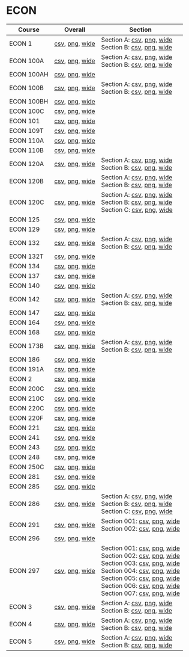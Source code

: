# ECON

| Course | Overall | Section |
| ------ | ------- | ------- |
| ECON 1 | [csv](https://github.com/UCSD-Historical-Enrollment-Data/2025Spring/blob/main/overall/ECON%201.csv), [png](https://raw.githubusercontent.com/UCSD-Historical-Enrollment-Data/2025Spring/main/plot_overall/ECON%201.png), [wide](https://raw.githubusercontent.com/UCSD-Historical-Enrollment-Data/2025Spring/main/plot_overall_wide/ECON%201.png) | Section A: [csv](https://github.com/UCSD-Historical-Enrollment-Data/2025Spring/blob/main/section/ECON%201_A.csv), [png](https://raw.githubusercontent.com/UCSD-Historical-Enrollment-Data/2025Spring/main/plot_section/ECON%201_A.png), [wide](https://raw.githubusercontent.com/UCSD-Historical-Enrollment-Data/2025Spring/main/plot_section_wide/ECON%201_A.png)<br>Section B: [csv](https://github.com/UCSD-Historical-Enrollment-Data/2025Spring/blob/main/section/ECON%201_B.csv), [png](https://raw.githubusercontent.com/UCSD-Historical-Enrollment-Data/2025Spring/main/plot_section/ECON%201_B.png), [wide](https://raw.githubusercontent.com/UCSD-Historical-Enrollment-Data/2025Spring/main/plot_section_wide/ECON%201_B.png) |
| ECON 100A | [csv](https://github.com/UCSD-Historical-Enrollment-Data/2025Spring/blob/main/overall/ECON%20100A.csv), [png](https://raw.githubusercontent.com/UCSD-Historical-Enrollment-Data/2025Spring/main/plot_overall/ECON%20100A.png), [wide](https://raw.githubusercontent.com/UCSD-Historical-Enrollment-Data/2025Spring/main/plot_overall_wide/ECON%20100A.png) | Section A: [csv](https://github.com/UCSD-Historical-Enrollment-Data/2025Spring/blob/main/section/ECON%20100A_A.csv), [png](https://raw.githubusercontent.com/UCSD-Historical-Enrollment-Data/2025Spring/main/plot_section/ECON%20100A_A.png), [wide](https://raw.githubusercontent.com/UCSD-Historical-Enrollment-Data/2025Spring/main/plot_section_wide/ECON%20100A_A.png)<br>Section B: [csv](https://github.com/UCSD-Historical-Enrollment-Data/2025Spring/blob/main/section/ECON%20100A_B.csv), [png](https://raw.githubusercontent.com/UCSD-Historical-Enrollment-Data/2025Spring/main/plot_section/ECON%20100A_B.png), [wide](https://raw.githubusercontent.com/UCSD-Historical-Enrollment-Data/2025Spring/main/plot_section_wide/ECON%20100A_B.png) |
| ECON 100AH | [csv](https://github.com/UCSD-Historical-Enrollment-Data/2025Spring/blob/main/overall/ECON%20100AH.csv), [png](https://raw.githubusercontent.com/UCSD-Historical-Enrollment-Data/2025Spring/main/plot_overall/ECON%20100AH.png), [wide](https://raw.githubusercontent.com/UCSD-Historical-Enrollment-Data/2025Spring/main/plot_overall_wide/ECON%20100AH.png) |  |
| ECON 100B | [csv](https://github.com/UCSD-Historical-Enrollment-Data/2025Spring/blob/main/overall/ECON%20100B.csv), [png](https://raw.githubusercontent.com/UCSD-Historical-Enrollment-Data/2025Spring/main/plot_overall/ECON%20100B.png), [wide](https://raw.githubusercontent.com/UCSD-Historical-Enrollment-Data/2025Spring/main/plot_overall_wide/ECON%20100B.png) | Section A: [csv](https://github.com/UCSD-Historical-Enrollment-Data/2025Spring/blob/main/section/ECON%20100B_A.csv), [png](https://raw.githubusercontent.com/UCSD-Historical-Enrollment-Data/2025Spring/main/plot_section/ECON%20100B_A.png), [wide](https://raw.githubusercontent.com/UCSD-Historical-Enrollment-Data/2025Spring/main/plot_section_wide/ECON%20100B_A.png)<br>Section B: [csv](https://github.com/UCSD-Historical-Enrollment-Data/2025Spring/blob/main/section/ECON%20100B_B.csv), [png](https://raw.githubusercontent.com/UCSD-Historical-Enrollment-Data/2025Spring/main/plot_section/ECON%20100B_B.png), [wide](https://raw.githubusercontent.com/UCSD-Historical-Enrollment-Data/2025Spring/main/plot_section_wide/ECON%20100B_B.png) |
| ECON 100BH | [csv](https://github.com/UCSD-Historical-Enrollment-Data/2025Spring/blob/main/overall/ECON%20100BH.csv), [png](https://raw.githubusercontent.com/UCSD-Historical-Enrollment-Data/2025Spring/main/plot_overall/ECON%20100BH.png), [wide](https://raw.githubusercontent.com/UCSD-Historical-Enrollment-Data/2025Spring/main/plot_overall_wide/ECON%20100BH.png) |  |
| ECON 100C | [csv](https://github.com/UCSD-Historical-Enrollment-Data/2025Spring/blob/main/overall/ECON%20100C.csv), [png](https://raw.githubusercontent.com/UCSD-Historical-Enrollment-Data/2025Spring/main/plot_overall/ECON%20100C.png), [wide](https://raw.githubusercontent.com/UCSD-Historical-Enrollment-Data/2025Spring/main/plot_overall_wide/ECON%20100C.png) |  |
| ECON 101 | [csv](https://github.com/UCSD-Historical-Enrollment-Data/2025Spring/blob/main/overall/ECON%20101.csv), [png](https://raw.githubusercontent.com/UCSD-Historical-Enrollment-Data/2025Spring/main/plot_overall/ECON%20101.png), [wide](https://raw.githubusercontent.com/UCSD-Historical-Enrollment-Data/2025Spring/main/plot_overall_wide/ECON%20101.png) |  |
| ECON 109T | [csv](https://github.com/UCSD-Historical-Enrollment-Data/2025Spring/blob/main/overall/ECON%20109T.csv), [png](https://raw.githubusercontent.com/UCSD-Historical-Enrollment-Data/2025Spring/main/plot_overall/ECON%20109T.png), [wide](https://raw.githubusercontent.com/UCSD-Historical-Enrollment-Data/2025Spring/main/plot_overall_wide/ECON%20109T.png) |  |
| ECON 110A | [csv](https://github.com/UCSD-Historical-Enrollment-Data/2025Spring/blob/main/overall/ECON%20110A.csv), [png](https://raw.githubusercontent.com/UCSD-Historical-Enrollment-Data/2025Spring/main/plot_overall/ECON%20110A.png), [wide](https://raw.githubusercontent.com/UCSD-Historical-Enrollment-Data/2025Spring/main/plot_overall_wide/ECON%20110A.png) |  |
| ECON 110B | [csv](https://github.com/UCSD-Historical-Enrollment-Data/2025Spring/blob/main/overall/ECON%20110B.csv), [png](https://raw.githubusercontent.com/UCSD-Historical-Enrollment-Data/2025Spring/main/plot_overall/ECON%20110B.png), [wide](https://raw.githubusercontent.com/UCSD-Historical-Enrollment-Data/2025Spring/main/plot_overall_wide/ECON%20110B.png) |  |
| ECON 120A | [csv](https://github.com/UCSD-Historical-Enrollment-Data/2025Spring/blob/main/overall/ECON%20120A.csv), [png](https://raw.githubusercontent.com/UCSD-Historical-Enrollment-Data/2025Spring/main/plot_overall/ECON%20120A.png), [wide](https://raw.githubusercontent.com/UCSD-Historical-Enrollment-Data/2025Spring/main/plot_overall_wide/ECON%20120A.png) | Section A: [csv](https://github.com/UCSD-Historical-Enrollment-Data/2025Spring/blob/main/section/ECON%20120A_A.csv), [png](https://raw.githubusercontent.com/UCSD-Historical-Enrollment-Data/2025Spring/main/plot_section/ECON%20120A_A.png), [wide](https://raw.githubusercontent.com/UCSD-Historical-Enrollment-Data/2025Spring/main/plot_section_wide/ECON%20120A_A.png)<br>Section B: [csv](https://github.com/UCSD-Historical-Enrollment-Data/2025Spring/blob/main/section/ECON%20120A_B.csv), [png](https://raw.githubusercontent.com/UCSD-Historical-Enrollment-Data/2025Spring/main/plot_section/ECON%20120A_B.png), [wide](https://raw.githubusercontent.com/UCSD-Historical-Enrollment-Data/2025Spring/main/plot_section_wide/ECON%20120A_B.png) |
| ECON 120B | [csv](https://github.com/UCSD-Historical-Enrollment-Data/2025Spring/blob/main/overall/ECON%20120B.csv), [png](https://raw.githubusercontent.com/UCSD-Historical-Enrollment-Data/2025Spring/main/plot_overall/ECON%20120B.png), [wide](https://raw.githubusercontent.com/UCSD-Historical-Enrollment-Data/2025Spring/main/plot_overall_wide/ECON%20120B.png) | Section A: [csv](https://github.com/UCSD-Historical-Enrollment-Data/2025Spring/blob/main/section/ECON%20120B_A.csv), [png](https://raw.githubusercontent.com/UCSD-Historical-Enrollment-Data/2025Spring/main/plot_section/ECON%20120B_A.png), [wide](https://raw.githubusercontent.com/UCSD-Historical-Enrollment-Data/2025Spring/main/plot_section_wide/ECON%20120B_A.png)<br>Section B: [csv](https://github.com/UCSD-Historical-Enrollment-Data/2025Spring/blob/main/section/ECON%20120B_B.csv), [png](https://raw.githubusercontent.com/UCSD-Historical-Enrollment-Data/2025Spring/main/plot_section/ECON%20120B_B.png), [wide](https://raw.githubusercontent.com/UCSD-Historical-Enrollment-Data/2025Spring/main/plot_section_wide/ECON%20120B_B.png) |
| ECON 120C | [csv](https://github.com/UCSD-Historical-Enrollment-Data/2025Spring/blob/main/overall/ECON%20120C.csv), [png](https://raw.githubusercontent.com/UCSD-Historical-Enrollment-Data/2025Spring/main/plot_overall/ECON%20120C.png), [wide](https://raw.githubusercontent.com/UCSD-Historical-Enrollment-Data/2025Spring/main/plot_overall_wide/ECON%20120C.png) | Section A: [csv](https://github.com/UCSD-Historical-Enrollment-Data/2025Spring/blob/main/section/ECON%20120C_A.csv), [png](https://raw.githubusercontent.com/UCSD-Historical-Enrollment-Data/2025Spring/main/plot_section/ECON%20120C_A.png), [wide](https://raw.githubusercontent.com/UCSD-Historical-Enrollment-Data/2025Spring/main/plot_section_wide/ECON%20120C_A.png)<br>Section B: [csv](https://github.com/UCSD-Historical-Enrollment-Data/2025Spring/blob/main/section/ECON%20120C_B.csv), [png](https://raw.githubusercontent.com/UCSD-Historical-Enrollment-Data/2025Spring/main/plot_section/ECON%20120C_B.png), [wide](https://raw.githubusercontent.com/UCSD-Historical-Enrollment-Data/2025Spring/main/plot_section_wide/ECON%20120C_B.png)<br>Section C: [csv](https://github.com/UCSD-Historical-Enrollment-Data/2025Spring/blob/main/section/ECON%20120C_C.csv), [png](https://raw.githubusercontent.com/UCSD-Historical-Enrollment-Data/2025Spring/main/plot_section/ECON%20120C_C.png), [wide](https://raw.githubusercontent.com/UCSD-Historical-Enrollment-Data/2025Spring/main/plot_section_wide/ECON%20120C_C.png) |
| ECON 125 | [csv](https://github.com/UCSD-Historical-Enrollment-Data/2025Spring/blob/main/overall/ECON%20125.csv), [png](https://raw.githubusercontent.com/UCSD-Historical-Enrollment-Data/2025Spring/main/plot_overall/ECON%20125.png), [wide](https://raw.githubusercontent.com/UCSD-Historical-Enrollment-Data/2025Spring/main/plot_overall_wide/ECON%20125.png) |  |
| ECON 129 | [csv](https://github.com/UCSD-Historical-Enrollment-Data/2025Spring/blob/main/overall/ECON%20129.csv), [png](https://raw.githubusercontent.com/UCSD-Historical-Enrollment-Data/2025Spring/main/plot_overall/ECON%20129.png), [wide](https://raw.githubusercontent.com/UCSD-Historical-Enrollment-Data/2025Spring/main/plot_overall_wide/ECON%20129.png) |  |
| ECON 132 | [csv](https://github.com/UCSD-Historical-Enrollment-Data/2025Spring/blob/main/overall/ECON%20132.csv), [png](https://raw.githubusercontent.com/UCSD-Historical-Enrollment-Data/2025Spring/main/plot_overall/ECON%20132.png), [wide](https://raw.githubusercontent.com/UCSD-Historical-Enrollment-Data/2025Spring/main/plot_overall_wide/ECON%20132.png) | Section A: [csv](https://github.com/UCSD-Historical-Enrollment-Data/2025Spring/blob/main/section/ECON%20132_A.csv), [png](https://raw.githubusercontent.com/UCSD-Historical-Enrollment-Data/2025Spring/main/plot_section/ECON%20132_A.png), [wide](https://raw.githubusercontent.com/UCSD-Historical-Enrollment-Data/2025Spring/main/plot_section_wide/ECON%20132_A.png)<br>Section B: [csv](https://github.com/UCSD-Historical-Enrollment-Data/2025Spring/blob/main/section/ECON%20132_B.csv), [png](https://raw.githubusercontent.com/UCSD-Historical-Enrollment-Data/2025Spring/main/plot_section/ECON%20132_B.png), [wide](https://raw.githubusercontent.com/UCSD-Historical-Enrollment-Data/2025Spring/main/plot_section_wide/ECON%20132_B.png) |
| ECON 132T | [csv](https://github.com/UCSD-Historical-Enrollment-Data/2025Spring/blob/main/overall/ECON%20132T.csv), [png](https://raw.githubusercontent.com/UCSD-Historical-Enrollment-Data/2025Spring/main/plot_overall/ECON%20132T.png), [wide](https://raw.githubusercontent.com/UCSD-Historical-Enrollment-Data/2025Spring/main/plot_overall_wide/ECON%20132T.png) |  |
| ECON 134 | [csv](https://github.com/UCSD-Historical-Enrollment-Data/2025Spring/blob/main/overall/ECON%20134.csv), [png](https://raw.githubusercontent.com/UCSD-Historical-Enrollment-Data/2025Spring/main/plot_overall/ECON%20134.png), [wide](https://raw.githubusercontent.com/UCSD-Historical-Enrollment-Data/2025Spring/main/plot_overall_wide/ECON%20134.png) |  |
| ECON 137 | [csv](https://github.com/UCSD-Historical-Enrollment-Data/2025Spring/blob/main/overall/ECON%20137.csv), [png](https://raw.githubusercontent.com/UCSD-Historical-Enrollment-Data/2025Spring/main/plot_overall/ECON%20137.png), [wide](https://raw.githubusercontent.com/UCSD-Historical-Enrollment-Data/2025Spring/main/plot_overall_wide/ECON%20137.png) |  |
| ECON 140 | [csv](https://github.com/UCSD-Historical-Enrollment-Data/2025Spring/blob/main/overall/ECON%20140.csv), [png](https://raw.githubusercontent.com/UCSD-Historical-Enrollment-Data/2025Spring/main/plot_overall/ECON%20140.png), [wide](https://raw.githubusercontent.com/UCSD-Historical-Enrollment-Data/2025Spring/main/plot_overall_wide/ECON%20140.png) |  |
| ECON 142 | [csv](https://github.com/UCSD-Historical-Enrollment-Data/2025Spring/blob/main/overall/ECON%20142.csv), [png](https://raw.githubusercontent.com/UCSD-Historical-Enrollment-Data/2025Spring/main/plot_overall/ECON%20142.png), [wide](https://raw.githubusercontent.com/UCSD-Historical-Enrollment-Data/2025Spring/main/plot_overall_wide/ECON%20142.png) | Section A: [csv](https://github.com/UCSD-Historical-Enrollment-Data/2025Spring/blob/main/section/ECON%20142_A.csv), [png](https://raw.githubusercontent.com/UCSD-Historical-Enrollment-Data/2025Spring/main/plot_section/ECON%20142_A.png), [wide](https://raw.githubusercontent.com/UCSD-Historical-Enrollment-Data/2025Spring/main/plot_section_wide/ECON%20142_A.png)<br>Section B: [csv](https://github.com/UCSD-Historical-Enrollment-Data/2025Spring/blob/main/section/ECON%20142_B.csv), [png](https://raw.githubusercontent.com/UCSD-Historical-Enrollment-Data/2025Spring/main/plot_section/ECON%20142_B.png), [wide](https://raw.githubusercontent.com/UCSD-Historical-Enrollment-Data/2025Spring/main/plot_section_wide/ECON%20142_B.png) |
| ECON 147 | [csv](https://github.com/UCSD-Historical-Enrollment-Data/2025Spring/blob/main/overall/ECON%20147.csv), [png](https://raw.githubusercontent.com/UCSD-Historical-Enrollment-Data/2025Spring/main/plot_overall/ECON%20147.png), [wide](https://raw.githubusercontent.com/UCSD-Historical-Enrollment-Data/2025Spring/main/plot_overall_wide/ECON%20147.png) |  |
| ECON 164 | [csv](https://github.com/UCSD-Historical-Enrollment-Data/2025Spring/blob/main/overall/ECON%20164.csv), [png](https://raw.githubusercontent.com/UCSD-Historical-Enrollment-Data/2025Spring/main/plot_overall/ECON%20164.png), [wide](https://raw.githubusercontent.com/UCSD-Historical-Enrollment-Data/2025Spring/main/plot_overall_wide/ECON%20164.png) |  |
| ECON 168 | [csv](https://github.com/UCSD-Historical-Enrollment-Data/2025Spring/blob/main/overall/ECON%20168.csv), [png](https://raw.githubusercontent.com/UCSD-Historical-Enrollment-Data/2025Spring/main/plot_overall/ECON%20168.png), [wide](https://raw.githubusercontent.com/UCSD-Historical-Enrollment-Data/2025Spring/main/plot_overall_wide/ECON%20168.png) |  |
| ECON 173B | [csv](https://github.com/UCSD-Historical-Enrollment-Data/2025Spring/blob/main/overall/ECON%20173B.csv), [png](https://raw.githubusercontent.com/UCSD-Historical-Enrollment-Data/2025Spring/main/plot_overall/ECON%20173B.png), [wide](https://raw.githubusercontent.com/UCSD-Historical-Enrollment-Data/2025Spring/main/plot_overall_wide/ECON%20173B.png) | Section A: [csv](https://github.com/UCSD-Historical-Enrollment-Data/2025Spring/blob/main/section/ECON%20173B_A.csv), [png](https://raw.githubusercontent.com/UCSD-Historical-Enrollment-Data/2025Spring/main/plot_section/ECON%20173B_A.png), [wide](https://raw.githubusercontent.com/UCSD-Historical-Enrollment-Data/2025Spring/main/plot_section_wide/ECON%20173B_A.png)<br>Section B: [csv](https://github.com/UCSD-Historical-Enrollment-Data/2025Spring/blob/main/section/ECON%20173B_B.csv), [png](https://raw.githubusercontent.com/UCSD-Historical-Enrollment-Data/2025Spring/main/plot_section/ECON%20173B_B.png), [wide](https://raw.githubusercontent.com/UCSD-Historical-Enrollment-Data/2025Spring/main/plot_section_wide/ECON%20173B_B.png) |
| ECON 186 | [csv](https://github.com/UCSD-Historical-Enrollment-Data/2025Spring/blob/main/overall/ECON%20186.csv), [png](https://raw.githubusercontent.com/UCSD-Historical-Enrollment-Data/2025Spring/main/plot_overall/ECON%20186.png), [wide](https://raw.githubusercontent.com/UCSD-Historical-Enrollment-Data/2025Spring/main/plot_overall_wide/ECON%20186.png) |  |
| ECON 191A | [csv](https://github.com/UCSD-Historical-Enrollment-Data/2025Spring/blob/main/overall/ECON%20191A.csv), [png](https://raw.githubusercontent.com/UCSD-Historical-Enrollment-Data/2025Spring/main/plot_overall/ECON%20191A.png), [wide](https://raw.githubusercontent.com/UCSD-Historical-Enrollment-Data/2025Spring/main/plot_overall_wide/ECON%20191A.png) |  |
| ECON 2 | [csv](https://github.com/UCSD-Historical-Enrollment-Data/2025Spring/blob/main/overall/ECON%202.csv), [png](https://raw.githubusercontent.com/UCSD-Historical-Enrollment-Data/2025Spring/main/plot_overall/ECON%202.png), [wide](https://raw.githubusercontent.com/UCSD-Historical-Enrollment-Data/2025Spring/main/plot_overall_wide/ECON%202.png) |  |
| ECON 200C | [csv](https://github.com/UCSD-Historical-Enrollment-Data/2025Spring/blob/main/overall/ECON%20200C.csv), [png](https://raw.githubusercontent.com/UCSD-Historical-Enrollment-Data/2025Spring/main/plot_overall/ECON%20200C.png), [wide](https://raw.githubusercontent.com/UCSD-Historical-Enrollment-Data/2025Spring/main/plot_overall_wide/ECON%20200C.png) |  |
| ECON 210C | [csv](https://github.com/UCSD-Historical-Enrollment-Data/2025Spring/blob/main/overall/ECON%20210C.csv), [png](https://raw.githubusercontent.com/UCSD-Historical-Enrollment-Data/2025Spring/main/plot_overall/ECON%20210C.png), [wide](https://raw.githubusercontent.com/UCSD-Historical-Enrollment-Data/2025Spring/main/plot_overall_wide/ECON%20210C.png) |  |
| ECON 220C | [csv](https://github.com/UCSD-Historical-Enrollment-Data/2025Spring/blob/main/overall/ECON%20220C.csv), [png](https://raw.githubusercontent.com/UCSD-Historical-Enrollment-Data/2025Spring/main/plot_overall/ECON%20220C.png), [wide](https://raw.githubusercontent.com/UCSD-Historical-Enrollment-Data/2025Spring/main/plot_overall_wide/ECON%20220C.png) |  |
| ECON 220F | [csv](https://github.com/UCSD-Historical-Enrollment-Data/2025Spring/blob/main/overall/ECON%20220F.csv), [png](https://raw.githubusercontent.com/UCSD-Historical-Enrollment-Data/2025Spring/main/plot_overall/ECON%20220F.png), [wide](https://raw.githubusercontent.com/UCSD-Historical-Enrollment-Data/2025Spring/main/plot_overall_wide/ECON%20220F.png) |  |
| ECON 221 | [csv](https://github.com/UCSD-Historical-Enrollment-Data/2025Spring/blob/main/overall/ECON%20221.csv), [png](https://raw.githubusercontent.com/UCSD-Historical-Enrollment-Data/2025Spring/main/plot_overall/ECON%20221.png), [wide](https://raw.githubusercontent.com/UCSD-Historical-Enrollment-Data/2025Spring/main/plot_overall_wide/ECON%20221.png) |  |
| ECON 241 | [csv](https://github.com/UCSD-Historical-Enrollment-Data/2025Spring/blob/main/overall/ECON%20241.csv), [png](https://raw.githubusercontent.com/UCSD-Historical-Enrollment-Data/2025Spring/main/plot_overall/ECON%20241.png), [wide](https://raw.githubusercontent.com/UCSD-Historical-Enrollment-Data/2025Spring/main/plot_overall_wide/ECON%20241.png) |  |
| ECON 243 | [csv](https://github.com/UCSD-Historical-Enrollment-Data/2025Spring/blob/main/overall/ECON%20243.csv), [png](https://raw.githubusercontent.com/UCSD-Historical-Enrollment-Data/2025Spring/main/plot_overall/ECON%20243.png), [wide](https://raw.githubusercontent.com/UCSD-Historical-Enrollment-Data/2025Spring/main/plot_overall_wide/ECON%20243.png) |  |
| ECON 248 | [csv](https://github.com/UCSD-Historical-Enrollment-Data/2025Spring/blob/main/overall/ECON%20248.csv), [png](https://raw.githubusercontent.com/UCSD-Historical-Enrollment-Data/2025Spring/main/plot_overall/ECON%20248.png), [wide](https://raw.githubusercontent.com/UCSD-Historical-Enrollment-Data/2025Spring/main/plot_overall_wide/ECON%20248.png) |  |
| ECON 250C | [csv](https://github.com/UCSD-Historical-Enrollment-Data/2025Spring/blob/main/overall/ECON%20250C.csv), [png](https://raw.githubusercontent.com/UCSD-Historical-Enrollment-Data/2025Spring/main/plot_overall/ECON%20250C.png), [wide](https://raw.githubusercontent.com/UCSD-Historical-Enrollment-Data/2025Spring/main/plot_overall_wide/ECON%20250C.png) |  |
| ECON 281 | [csv](https://github.com/UCSD-Historical-Enrollment-Data/2025Spring/blob/main/overall/ECON%20281.csv), [png](https://raw.githubusercontent.com/UCSD-Historical-Enrollment-Data/2025Spring/main/plot_overall/ECON%20281.png), [wide](https://raw.githubusercontent.com/UCSD-Historical-Enrollment-Data/2025Spring/main/plot_overall_wide/ECON%20281.png) |  |
| ECON 285 | [csv](https://github.com/UCSD-Historical-Enrollment-Data/2025Spring/blob/main/overall/ECON%20285.csv), [png](https://raw.githubusercontent.com/UCSD-Historical-Enrollment-Data/2025Spring/main/plot_overall/ECON%20285.png), [wide](https://raw.githubusercontent.com/UCSD-Historical-Enrollment-Data/2025Spring/main/plot_overall_wide/ECON%20285.png) |  |
| ECON 286 | [csv](https://github.com/UCSD-Historical-Enrollment-Data/2025Spring/blob/main/overall/ECON%20286.csv), [png](https://raw.githubusercontent.com/UCSD-Historical-Enrollment-Data/2025Spring/main/plot_overall/ECON%20286.png), [wide](https://raw.githubusercontent.com/UCSD-Historical-Enrollment-Data/2025Spring/main/plot_overall_wide/ECON%20286.png) | Section A: [csv](https://github.com/UCSD-Historical-Enrollment-Data/2025Spring/blob/main/section/ECON%20286_A.csv), [png](https://raw.githubusercontent.com/UCSD-Historical-Enrollment-Data/2025Spring/main/plot_section/ECON%20286_A.png), [wide](https://raw.githubusercontent.com/UCSD-Historical-Enrollment-Data/2025Spring/main/plot_section_wide/ECON%20286_A.png)<br>Section B: [csv](https://github.com/UCSD-Historical-Enrollment-Data/2025Spring/blob/main/section/ECON%20286_B.csv), [png](https://raw.githubusercontent.com/UCSD-Historical-Enrollment-Data/2025Spring/main/plot_section/ECON%20286_B.png), [wide](https://raw.githubusercontent.com/UCSD-Historical-Enrollment-Data/2025Spring/main/plot_section_wide/ECON%20286_B.png)<br>Section C: [csv](https://github.com/UCSD-Historical-Enrollment-Data/2025Spring/blob/main/section/ECON%20286_C.csv), [png](https://raw.githubusercontent.com/UCSD-Historical-Enrollment-Data/2025Spring/main/plot_section/ECON%20286_C.png), [wide](https://raw.githubusercontent.com/UCSD-Historical-Enrollment-Data/2025Spring/main/plot_section_wide/ECON%20286_C.png) |
| ECON 291 | [csv](https://github.com/UCSD-Historical-Enrollment-Data/2025Spring/blob/main/overall/ECON%20291.csv), [png](https://raw.githubusercontent.com/UCSD-Historical-Enrollment-Data/2025Spring/main/plot_overall/ECON%20291.png), [wide](https://raw.githubusercontent.com/UCSD-Historical-Enrollment-Data/2025Spring/main/plot_overall_wide/ECON%20291.png) | Section 001: [csv](https://github.com/UCSD-Historical-Enrollment-Data/2025Spring/blob/main/section/ECON%20291_001.csv), [png](https://raw.githubusercontent.com/UCSD-Historical-Enrollment-Data/2025Spring/main/plot_section/ECON%20291_001.png), [wide](https://raw.githubusercontent.com/UCSD-Historical-Enrollment-Data/2025Spring/main/plot_section_wide/ECON%20291_001.png)<br>Section 002: [csv](https://github.com/UCSD-Historical-Enrollment-Data/2025Spring/blob/main/section/ECON%20291_002.csv), [png](https://raw.githubusercontent.com/UCSD-Historical-Enrollment-Data/2025Spring/main/plot_section/ECON%20291_002.png), [wide](https://raw.githubusercontent.com/UCSD-Historical-Enrollment-Data/2025Spring/main/plot_section_wide/ECON%20291_002.png) |
| ECON 296 | [csv](https://github.com/UCSD-Historical-Enrollment-Data/2025Spring/blob/main/overall/ECON%20296.csv), [png](https://raw.githubusercontent.com/UCSD-Historical-Enrollment-Data/2025Spring/main/plot_overall/ECON%20296.png), [wide](https://raw.githubusercontent.com/UCSD-Historical-Enrollment-Data/2025Spring/main/plot_overall_wide/ECON%20296.png) |  |
| ECON 297 | [csv](https://github.com/UCSD-Historical-Enrollment-Data/2025Spring/blob/main/overall/ECON%20297.csv), [png](https://raw.githubusercontent.com/UCSD-Historical-Enrollment-Data/2025Spring/main/plot_overall/ECON%20297.png), [wide](https://raw.githubusercontent.com/UCSD-Historical-Enrollment-Data/2025Spring/main/plot_overall_wide/ECON%20297.png) | Section 001: [csv](https://github.com/UCSD-Historical-Enrollment-Data/2025Spring/blob/main/section/ECON%20297_001.csv), [png](https://raw.githubusercontent.com/UCSD-Historical-Enrollment-Data/2025Spring/main/plot_section/ECON%20297_001.png), [wide](https://raw.githubusercontent.com/UCSD-Historical-Enrollment-Data/2025Spring/main/plot_section_wide/ECON%20297_001.png)<br>Section 002: [csv](https://github.com/UCSD-Historical-Enrollment-Data/2025Spring/blob/main/section/ECON%20297_002.csv), [png](https://raw.githubusercontent.com/UCSD-Historical-Enrollment-Data/2025Spring/main/plot_section/ECON%20297_002.png), [wide](https://raw.githubusercontent.com/UCSD-Historical-Enrollment-Data/2025Spring/main/plot_section_wide/ECON%20297_002.png)<br>Section 003: [csv](https://github.com/UCSD-Historical-Enrollment-Data/2025Spring/blob/main/section/ECON%20297_003.csv), [png](https://raw.githubusercontent.com/UCSD-Historical-Enrollment-Data/2025Spring/main/plot_section/ECON%20297_003.png), [wide](https://raw.githubusercontent.com/UCSD-Historical-Enrollment-Data/2025Spring/main/plot_section_wide/ECON%20297_003.png)<br>Section 004: [csv](https://github.com/UCSD-Historical-Enrollment-Data/2025Spring/blob/main/section/ECON%20297_004.csv), [png](https://raw.githubusercontent.com/UCSD-Historical-Enrollment-Data/2025Spring/main/plot_section/ECON%20297_004.png), [wide](https://raw.githubusercontent.com/UCSD-Historical-Enrollment-Data/2025Spring/main/plot_section_wide/ECON%20297_004.png)<br>Section 005: [csv](https://github.com/UCSD-Historical-Enrollment-Data/2025Spring/blob/main/section/ECON%20297_005.csv), [png](https://raw.githubusercontent.com/UCSD-Historical-Enrollment-Data/2025Spring/main/plot_section/ECON%20297_005.png), [wide](https://raw.githubusercontent.com/UCSD-Historical-Enrollment-Data/2025Spring/main/plot_section_wide/ECON%20297_005.png)<br>Section 006: [csv](https://github.com/UCSD-Historical-Enrollment-Data/2025Spring/blob/main/section/ECON%20297_006.csv), [png](https://raw.githubusercontent.com/UCSD-Historical-Enrollment-Data/2025Spring/main/plot_section/ECON%20297_006.png), [wide](https://raw.githubusercontent.com/UCSD-Historical-Enrollment-Data/2025Spring/main/plot_section_wide/ECON%20297_006.png)<br>Section 007: [csv](https://github.com/UCSD-Historical-Enrollment-Data/2025Spring/blob/main/section/ECON%20297_007.csv), [png](https://raw.githubusercontent.com/UCSD-Historical-Enrollment-Data/2025Spring/main/plot_section/ECON%20297_007.png), [wide](https://raw.githubusercontent.com/UCSD-Historical-Enrollment-Data/2025Spring/main/plot_section_wide/ECON%20297_007.png) |
| ECON 3 | [csv](https://github.com/UCSD-Historical-Enrollment-Data/2025Spring/blob/main/overall/ECON%203.csv), [png](https://raw.githubusercontent.com/UCSD-Historical-Enrollment-Data/2025Spring/main/plot_overall/ECON%203.png), [wide](https://raw.githubusercontent.com/UCSD-Historical-Enrollment-Data/2025Spring/main/plot_overall_wide/ECON%203.png) | Section A: [csv](https://github.com/UCSD-Historical-Enrollment-Data/2025Spring/blob/main/section/ECON%203_A.csv), [png](https://raw.githubusercontent.com/UCSD-Historical-Enrollment-Data/2025Spring/main/plot_section/ECON%203_A.png), [wide](https://raw.githubusercontent.com/UCSD-Historical-Enrollment-Data/2025Spring/main/plot_section_wide/ECON%203_A.png)<br>Section B: [csv](https://github.com/UCSD-Historical-Enrollment-Data/2025Spring/blob/main/section/ECON%203_B.csv), [png](https://raw.githubusercontent.com/UCSD-Historical-Enrollment-Data/2025Spring/main/plot_section/ECON%203_B.png), [wide](https://raw.githubusercontent.com/UCSD-Historical-Enrollment-Data/2025Spring/main/plot_section_wide/ECON%203_B.png) |
| ECON 4 | [csv](https://github.com/UCSD-Historical-Enrollment-Data/2025Spring/blob/main/overall/ECON%204.csv), [png](https://raw.githubusercontent.com/UCSD-Historical-Enrollment-Data/2025Spring/main/plot_overall/ECON%204.png), [wide](https://raw.githubusercontent.com/UCSD-Historical-Enrollment-Data/2025Spring/main/plot_overall_wide/ECON%204.png) | Section A: [csv](https://github.com/UCSD-Historical-Enrollment-Data/2025Spring/blob/main/section/ECON%204_A.csv), [png](https://raw.githubusercontent.com/UCSD-Historical-Enrollment-Data/2025Spring/main/plot_section/ECON%204_A.png), [wide](https://raw.githubusercontent.com/UCSD-Historical-Enrollment-Data/2025Spring/main/plot_section_wide/ECON%204_A.png)<br>Section B: [csv](https://github.com/UCSD-Historical-Enrollment-Data/2025Spring/blob/main/section/ECON%204_B.csv), [png](https://raw.githubusercontent.com/UCSD-Historical-Enrollment-Data/2025Spring/main/plot_section/ECON%204_B.png), [wide](https://raw.githubusercontent.com/UCSD-Historical-Enrollment-Data/2025Spring/main/plot_section_wide/ECON%204_B.png) |
| ECON 5 | [csv](https://github.com/UCSD-Historical-Enrollment-Data/2025Spring/blob/main/overall/ECON%205.csv), [png](https://raw.githubusercontent.com/UCSD-Historical-Enrollment-Data/2025Spring/main/plot_overall/ECON%205.png), [wide](https://raw.githubusercontent.com/UCSD-Historical-Enrollment-Data/2025Spring/main/plot_overall_wide/ECON%205.png) | Section A: [csv](https://github.com/UCSD-Historical-Enrollment-Data/2025Spring/blob/main/section/ECON%205_A.csv), [png](https://raw.githubusercontent.com/UCSD-Historical-Enrollment-Data/2025Spring/main/plot_section/ECON%205_A.png), [wide](https://raw.githubusercontent.com/UCSD-Historical-Enrollment-Data/2025Spring/main/plot_section_wide/ECON%205_A.png)<br>Section B: [csv](https://github.com/UCSD-Historical-Enrollment-Data/2025Spring/blob/main/section/ECON%205_B.csv), [png](https://raw.githubusercontent.com/UCSD-Historical-Enrollment-Data/2025Spring/main/plot_section/ECON%205_B.png), [wide](https://raw.githubusercontent.com/UCSD-Historical-Enrollment-Data/2025Spring/main/plot_section_wide/ECON%205_B.png) |
